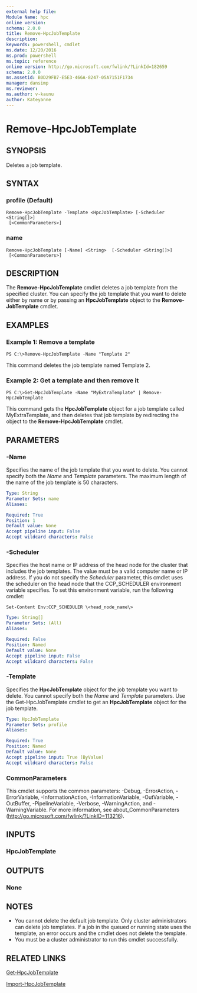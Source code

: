 ```yaml
---
external help file:
Module Name: hpc
online version:
schema: 2.0.0
title: Remove-HpcJobTemplate
description:
keywords: powershell, cmdlet
ms.date: 12/20/2016
ms.prod: powershell
ms.topic: reference
online version: http://go.microsoft.com/fwlink/?LinkId=182659
schema: 2.0.0
ms.assetid: B0D29FB7-E5E3-466A-8247-05A7151F1734
manager: dansimp
ms.reviewer:
ms.author: v-kaunu
author: Kateyanne
---
```


# Remove-HpcJobTemplate

## SYNOPSIS
Deletes a job template.

## SYNTAX

### profile (Default)
```
Remove-HpcJobTemplate -Template <HpcJobTemplate> [-Scheduler <String[]>]
 [<CommonParameters>]
```

### name
```
Remove-HpcJobTemplate [-Name] <String>  [-Scheduler <String[]>]
 [<CommonParameters>]
```

## DESCRIPTION
The **Remove-HpcJobTemplate** cmdlet deletes a job template from the specified cluster.
You can specify the job template that you want to delete either by name or by passing an **HpcJobTemplate** object to the **Remove-JobTemplate** cmdlet.

## EXAMPLES

### Example 1: Remove a template
```
PS C:\>Remove-HpcJobTemplate -Name "Template 2"
```

This command deletes the job template named Template 2.

### Example 2: Get a template and then remove it
```
PS C:\>Get-HpcJobTemplate -Name "MyExtraTemplate" | Remove-HpcJobTemplate
```

This command gets the **HpcJobTemplate** object for a job template called MyExtraTemplate, and then deletes that job template by redirecting the object to the **Remove-HpcJobTemplate** cmdlet.

## PARAMETERS

### -Name
Specifies the name of the job template that you want to delete.
You cannot specify both the *Name* and *Template* parameters.
The maximum length of the name of the job template is 50 characters.

```yaml
Type: String
Parameter Sets: name
Aliases:

Required: True
Position: 1
Default value: None
Accept pipeline input: False
Accept wildcard characters: False
```

### -Scheduler
Specifies the host name or IP address of the head node for the cluster that includes the job templates.
The value must be a valid computer name or IP address.
If you do not specify the *Scheduler* parameter, this cmdlet uses the scheduler on the head node that the CCP_SCHEDULER environment variable specifies.
To set this environment variable, run the following cmdlet:

`Set-Content Env:CCP_SCHEDULER \<head_node_name\>`

```yaml
Type: String[]
Parameter Sets: (All)
Aliases:

Required: False
Position: Named
Default value: None
Accept pipeline input: False
Accept wildcard characters: False
```

### -Template
Specifies the **HpcJobTemplate** object for the job template you want to delete.
You cannot specify both the *Name* and *Template* parameters.
Use the Get-HpcJobTemplate cmdlet to get an **HpcJobTemplate** object for the job template.

```yaml
Type: HpcJobTemplate
Parameter Sets: profile
Aliases:

Required: True
Position: Named
Default value: None
Accept pipeline input: True (ByValue)
Accept wildcard characters: False
```

### CommonParameters
This cmdlet supports the common parameters: -Debug, -ErrorAction, -ErrorVariable, -InformationAction, -InformationVariable, -OutVariable, -OutBuffer, -PipelineVariable, -Verbose, -WarningAction, and -WarningVariable. For more information, see about_CommonParameters (http://go.microsoft.com/fwlink/?LinkID=113216).

## INPUTS

### HpcJobTemplate

## OUTPUTS

### None

## NOTES
* You cannot delete the default job template. Only cluster administrators can delete job templates. If a job in the queued or running state uses the template, an error occurs and the cmdlet does not delete the template.
* You must be a cluster administrator to run this cmdlet successfully.

## RELATED LINKS

[Get-HpcJobTemplate](./Get-HpcJobTemplate.md)

[Import-HpcJobTemplate](./Import-HpcJobTemplate.md)
